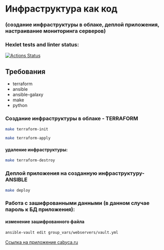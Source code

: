 # Инфраструктура как код
### (создание инфраструктуры в облаке, деплой приложения, настраивание мониторинга серверов)

### Hexlet tests and linter status:
[![Actions Status](https://github.com/Cabyca/devops-for-programmers-project-77/actions/workflows/hexlet-check.yml/badge.svg)](https://github.com/Cabyca/devops-for-programmers-project-77/actions)

## Требования

* terraform
* ansible
* ansible-galaxy
* make
* python

### Создание инфраструктуры в облаке - TERRAFORM

```bash
make terraform-init
```

```bash
make terraform-apply
```

#### удаление инфраструктуры:

```bash
make terraform-destroy
```

### Деплой приложения на созданную инфраструктуру- ANSIBLE

```bash
make deploy 
```

### Работа с зашифрованными данными (в данном случае пароль к БД приложения):

#### изменение зашифрованного файла

```bash
ansible-vault edit group_vars/webservers/vault.yml
```

[Ссылка на приложение cabyca.ru](https://cabyca.ru)
